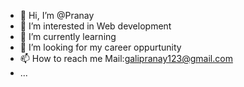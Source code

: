 - 👋 Hi, I’m @Pranay
- 👀 I’m interested in Web development
- 🌱 I’m currently learning 
- 💞️ I’m looking for my career oppurtunity
- 📫 How to reach me Mail:galipranay123@gmail.com
-  ...

<!---
Pranay24756/Pranay24756 is a ✨ special ✨ repository because its `README.md` (this file) appears on your GitHub profile.
You can click the Preview link to take a look at your changes.
--->
